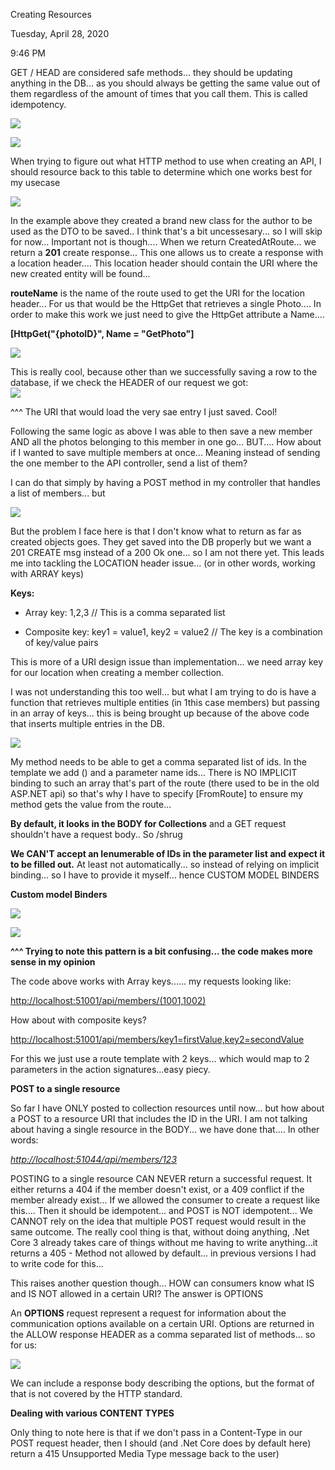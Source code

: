Creating Resources

Tuesday, April 28, 2020

9:46 PM

GET / HEAD are considered safe methods... they should be updating anything in the DB... as you should always be getting the same value out of them regardless of the amount of times that you call them. This is called idempotency.

![](004_Creating_Resources_000.png)

![](004_Creating_Resources_001.png)

When trying to figure out what HTTP method to use when creating an API, I should resource back to this table to determine which one works best for my usecase

![](004_Creating_Resources_002.png)

In the example above they created a brand new class for the author to be used as the DTO to be saved.. I think that\'s a bit uncessesary... so I will skip for now... Important not is though.... When we return CreatedAtRoute... we return a **201** create response... This one allows us to create a response with a location header.... This location header should contain the URI where the new created entity will be found...

**routeName** is the name of the route used to get the URI for the location header... For us that would be the HttpGet that retrieves a single Photo.... In order to make this work we just need to give the HttpGet attribute a Name....

**\[HttpGet(\"{photoID}\", Name = \"GetPhoto\"\]**

![](004_Creating_Resources_003.png)

This is really cool, because other than we successfully saving a row to the database, if we check the HEADER of our request we got:\
![](004_Creating_Resources_004.png)

\^\^\^ The URI that would load the very sae entry I just saved. Cool!

Following the same logic as above I was able to then save a new member AND all the photos belonging to this member in one go... BUT.... How about if I wanted to save multiple members at once... Meaning instead of sending the one member to the API controller, send a list of them?

I can do that simply by having a POST method in my controller that handles a list of members... but

![](004_Creating_Resources_005.png)

But the problem I face here is that I don\'t know what to return as far as created objects goes. They get saved into the DB properly but we want a 201 CREATE msg instead of a 200 Ok one... so I am not there yet. This leads me into tackling the LOCATION header issue... (or in other words, working with ARRAY keys)

**Keys:**

-   Array key: 1,2,3 // This is a comma separated list

-   Composite key: key1 = value1, key2 = value2 // The key is a combination of key/value pairs

This is more of a URI design issue than implementation... we need array key for our location when creating a member collection.

I was not understanding this too well... but what I am trying to do is have a function that retrieves multiple entities (in 1this case members) but passing in an array of keys... this is being brought up because of the above code that inserts multiple entries in the DB.

![](004_Creating_Resources_006.png)

My method needs to be able to get a comma separated list of ids. In the template we add () and a parameter name ids... There is NO IMPLICIT binding to such an array that\'s part of the route (there used to be in the old ASP.NET api) so that\'s why I have to specify \[FromRoute\] to ensure my method gets the value from the route...

**By default, it looks in the BODY for Collections** and a GET request shouldn\'t have a request body.. So /shrug

**We CAN\'T accept an Ienumerable of IDs in the parameter list and expect it to be filled out.** At least not automatically... so instead of relying on implicit binding... so I have to provide it myself... hence CUSTOM MODEL BINDERS

**Custom model Binders**

![](004_Creating_Resources_007.png)

![](004_Creating_Resources_008.png)

**\^\^\^ Trying to note this pattern is a bit confusing... the code makes more sense in my opinion**

The code above works with Array keys...... my requests looking like:

<http://localhost:51001/api/members/(1001,1002)>

How about with composite keys?

<http://localhost:51001/api/members/key1=firstValue,key2=secondValue>

For this we just use a route template with 2 keys... which would map to 2 parameters in the action signatures...easy piecy.

**POST to a single resource**

So far I have ONLY posted to collection resources until now... but how about a POST to a resource URI that includes the ID in the URI. I am not talking about having a single resource in the BODY... we have done that.... In other words:

[*http://localhost:51044/api/members/123*](http://localhost:51044/api/members/123)

POSTING to a single resource CAN NEVER return a successful request. It either returns a 404 if the member doesn\'t exist, or a 409 conflict if the member already exist... If we allowed the consumer to create a request like this.... Then it should be idempotent... and POST is NOT idempotent... We CANNOT rely on the idea that multiple POST request would result in the same outcome. The really cool thing is that, without doing anything, .Net Core 3 already takes care of things without me having to write anything...it returns a 405 - Method not allowed by default... in previous versions I had to write code for this...

This raises another question though... HOW can consumers know what IS and IS NOT allowed in a certain URI? The answer is OPTIONS

An **OPTIONS** request represent a request for information about the communication options available on a certain URI. Options are returned in the ALLOW response HEADER as a comma separated list of methods... so for us:

![](004_Creating_Resources_009.png)

We can include a response body describing the options, but the format of that is not covered by the HTTP standard.

**Dealing with various CONTENT TYPES**

Only thing to note here is that if we don\'t pass in a Content-Type in our POST request header, then I should (and .Net Core does by default here) return a 415 Unsupported Media Type message back to the user)
